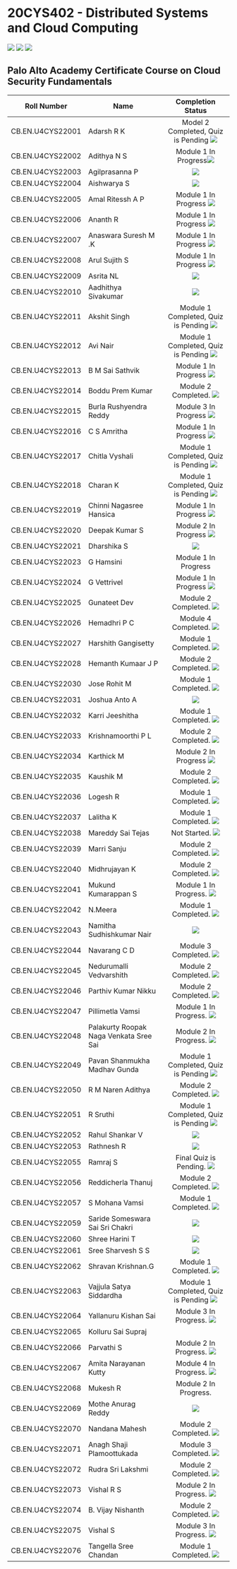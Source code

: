 # 20CYS402 - Distributed Systems and Cloud Computing
![](https://img.shields.io/badge/Batch-22CYS-lightgreen) ![](https://img.shields.io/badge/UG-blue) ![](https://img.shields.io/badge/Subject-DSCC-blue) <br/>

## Palo Alto Academy Certificate Course on Cloud Security Fundamentals

| Roll Number         | Name                                      | 			Completion Status		    |
|:-------------------:|-------------------------------------------|:-----------------------------:|
| CB.EN.U4CYS22001    | Adarsh R K                                | Model  2 Completed, Quiz is Pending [![](https://img.shields.io/badge/-Date-)]() |
| CB.EN.U4CYS22002    | Adithya N S                               | Module 1 In Progress[![](https://img.shields.io/badge/-Date-)]() |
| CB.EN.U4CYS22003    | Agilprasanna P                            | [![](https://img.shields.io/badge/-Completed-gold)](Palo_Alto_Course_Certificates/CB.EN.U4CYS22003.pdf) |
| CB.EN.U4CYS22004    | Aishwarya S                               | [![](https://img.shields.io/badge/-Completed-gold)](Palo_Alto_Course_Certificates/CB.EN.U4CYS22004.pdf) |
| CB.EN.U4CYS22005    | Amal Ritessh A P                          | Module 1 In Progress [![](https://img.shields.io/badge/-Date-)]() |
| CB.EN.U4CYS22006    | Ananth R                                  | Module 1 In Progress [![](https://img.shields.io/badge/-Date-)]() |
| CB.EN.U4CYS22007    | Anaswara Suresh M .K                      | Module 1 In Progress [![](https://img.shields.io/badge/-Date-)]() |
| CB.EN.U4CYS22008    | Arul Sujith S                             | Module 1 In Progress [![](https://img.shields.io/badge/-Date-)]() |
| CB.EN.U4CYS22009    | Asrita NL                                 | [![](https://img.shields.io/badge/-Completed-gold)](Palo_Alto_Course_Certificates/CB.EN.U4CYS22009.pdf) |
| CB.EN.U4CYS22010    | Aadhithya Sivakumar                       | [![](https://img.shields.io/badge/-Completed-gold)](Palo_Alto_Course_Certificates/CB.EN.U4CYS22010.pdf) |
| CB.EN.U4CYS22011    | Akshit Singh                              | Module 1 Completed, Quiz is Pending [![](https://img.shields.io/badge/-Date-)]() |
| CB.EN.U4CYS22012    | Avi Nair                                  | Module 1 Completed, Quiz is Pending [![](https://img.shields.io/badge/-Date-)]() |
| CB.EN.U4CYS22013    | B M Sai Sathvik                           | Module 1 In Progress [![](https://img.shields.io/badge/-Date-)]() |
| CB.EN.U4CYS22014    | Boddu Prem Kumar                          | Module 2 Completed. [![](https://img.shields.io/badge/-Date-)]() |
| CB.EN.U4CYS22015    | Burla Rushyendra Reddy                    | Module 3 In Progress [![](https://img.shields.io/badge/-Date-)]() |
| CB.EN.U4CYS22016    | C S Amritha                               | Module 1 In Progress [![](https://img.shields.io/badge/-Date-)]() |
| CB.EN.U4CYS22017    | Chitla Vyshali                            | Module 1 Completed, Quiz is Pending [![](https://img.shields.io/badge/-Date-)]() |
| CB.EN.U4CYS22018    | Charan K                                  | Module 1 Completed, Quiz is Pending [![](https://img.shields.io/badge/-Date-)]() |
| CB.EN.U4CYS22019    | Chinni Nagasree Hansica                   | Module 1 In Progress [![](https://img.shields.io/badge/-Date-)]() |
| CB.EN.U4CYS22020    | Deepak Kumar S                            | Module 2 In Progress [![](https://img.shields.io/badge/-Date-)]() |
| CB.EN.U4CYS22021    | Dharshika S                               | [![](https://img.shields.io/badge/-Completed-gold)](Palo_Alto_Course_Certificates/CB.EN.U4CYS22021.pdf)  |
| CB.EN.U4CYS22023    | G Hamsini                                 | Module 1 In Progress |
| CB.EN.U4CYS22024    | G Vettrivel                               | Module 1 In Progress [![](https://img.shields.io/badge/-Date-)]() |
| CB.EN.U4CYS22025    | Gunateet Dev                              | Module 2 Completed. [![](https://img.shields.io/badge/-Date-)]() |
| CB.EN.U4CYS22026    | Hemadhri P C                              | Module 4 Completed. [![](https://img.shields.io/badge/-Date-)]() |
| CB.EN.U4CYS22027    | Harshith Gangisetty                       | Module 1 Completed. [![](https://img.shields.io/badge/-Date-)]() |
| CB.EN.U4CYS22028    | Hemanth Kumaar J P                        | Module 2 Completed. [![](https://img.shields.io/badge/-Date-)]() |
| CB.EN.U4CYS22030    | Jose Rohit M                              | Module 1 Completed. [![](https://img.shields.io/badge/-Date-)]() |
| CB.EN.U4CYS22031    | Joshua Anto A                             | [![](https://img.shields.io/badge/-Completed-gold)](Palo_Alto_Course_Certificates/CB.EN.U4CYS22031.pdf) |
| CB.EN.U4CYS22032    | Karri Jeeshitha                           | Module 1 Completed. [![](https://img.shields.io/badge/-Date-)]() |
| CB.EN.U4CYS22033    | Krishnamoorthi P L                        | Module 2 Completed. [![](https://img.shields.io/badge/-Date-)]() |
| CB.EN.U4CYS22034    | Karthick M                                | Module 2 In Progress [![](https://img.shields.io/badge/-Date-)]() |
| CB.EN.U4CYS22035    | Kaushik M                                 | Module 2 Completed. [![](https://img.shields.io/badge/-Date-)]() |
| CB.EN.U4CYS22036    | Logesh R                                  | Module 1 Completed. [![](https://img.shields.io/badge/-Date-)]() |
| CB.EN.U4CYS22037    | Lalitha K                                 | Module 1 Completed. [![](https://img.shields.io/badge/-Date-)]() |
| CB.EN.U4CYS22038    | Mareddy Sai Tejas                         | Not Started. [![](https://img.shields.io/badge/-Date-)]() |
| CB.EN.U4CYS22039    | Marri Sanju                               | Module 2 Completed. [![](https://img.shields.io/badge/-Date-)]() |
| CB.EN.U4CYS22040    | Midhrujayan K                             | Module 2 Completed. [![](https://img.shields.io/badge/-Date-)]() |
| CB.EN.U4CYS22041    | Mukund Kumarappan S                       | Module 1 In Progress. [![](https://img.shields.io/badge/-Date-)]() |
| CB.EN.U4CYS22042    | N.Meera                                   | Module 1 Completed. [![](https://img.shields.io/badge/-Date-)]() |
| CB.EN.U4CYS22043    | Namitha Sudhishkumar Nair                 | [![](https://img.shields.io/badge/-Completed-gold)](Palo_Alto_Course_Certificates/CB.EN.U4CYS22043.pdf) |
| CB.EN.U4CYS22044    | Navarang C D                              | Module 3 Completed. [![](https://img.shields.io/badge/-Date-)]() |
| CB.EN.U4CYS22045    | Nedurumalli Vedvarshith                   | Module 2 Completed. [![](https://img.shields.io/badge/-Date-)]() |
| CB.EN.U4CYS22046    | Parthiv Kumar Nikku                       | Module 2 Completed. [![](https://img.shields.io/badge/-Date-)]() |
| CB.EN.U4CYS22047    | Pillimetla Vamsi                          | Module 1 In Progress. [![](https://img.shields.io/badge/-Date-)]() |
| CB.EN.U4CYS22048    | Palakurty Roopak Naga Venkata Sree Sai    | Module 2 In Progress. [![](https://img.shields.io/badge/-Date-)]() |
| CB.EN.U4CYS22049    | Pavan Shanmukha Madhav Gunda              | Module 1 Completed, Quiz is Pending [![](https://img.shields.io/badge/-Date-)]() |
| CB.EN.U4CYS22050    | R M Naren Adithya                         | Module 2 Completed. [![](https://img.shields.io/badge/-Date-)]() |
| CB.EN.U4CYS22051    | R Sruthi                                  | Module 1 Completed, Quiz is Pending [![](https://img.shields.io/badge/-Date-)]() |
| CB.EN.U4CYS22052    | Rahul Shankar V                           | [![](https://img.shields.io/badge/-Completed-gold)](Palo_Alto_Course_Certificates/CB.EN.U4CYS22052.pdf) |
| CB.EN.U4CYS22053    | Rathnesh R                                | [![](https://img.shields.io/badge/-Date-)]() |
| CB.EN.U4CYS22055    | Ramraj S                                  | Final Quiz is Pending. [![](https://img.shields.io/badge/-Date-)]() |
| CB.EN.U4CYS22056    | Reddicherla Thanuj                        | Module 2 Completed. [![](https://img.shields.io/badge/-Date-)]() |
| CB.EN.U4CYS22057    | S Mohana Vamsi                            | Module 1 Completed. [![](https://img.shields.io/badge/-Date-)]() |
| CB.EN.U4CYS22059    | Saride Someswara Sai Sri Chakri           | [![](https://img.shields.io/badge/-Date-)]() |
| CB.EN.U4CYS22060    | Shree Harini T                            | [![](https://img.shields.io/badge/-Completed-gold)](Palo_Alto_Course_Certificates/CB.EN.U4CYS22060.pdf) |
| CB.EN.U4CYS22061    | Sree Sharvesh S S                         | [![](https://img.shields.io/badge/-Date-)]() |
| CB.EN.U4CYS22062    | Shravan Krishnan.G                        | Module 1 Completed. [![](https://img.shields.io/badge/-Date-)]() |
| CB.EN.U4CYS22063    | Vajjula Satya Siddardha                   | Module 1 Completed, Quiz is Pending [![](https://img.shields.io/badge/-Date-)]() |
| CB.EN.U4CYS22064    | Yallanuru Kishan Sai                      | Module 3 In Progress. [![](https://img.shields.io/badge/-Date-)]() |
| CB.EN.U4CYS22065    | Kolluru Sai Supraj                        | |
| CB.EN.U4CYS22066    | Parvathi S                                | Module 2 In Progress. [![](https://img.shields.io/badge/-Date-)]() |
| CB.EN.U4CYS22067    | Amita Narayanan Kutty                     | Module 4 In Progress. [![](https://img.shields.io/badge/-Date-)]() |
| CB.EN.U4CYS22068    | Mukesh R                                  | Module 2 In Progress. |
| CB.EN.U4CYS22069    | Mothe Anurag Reddy                        | [![](https://img.shields.io/badge/-Completed-gold)](Palo_Alto_Course_Certificates/CB.EN.U4CYS22069.pdf)  |
| CB.EN.U4CYS22070    | Nandana Mahesh                            | Module 2 Completed. [![](https://img.shields.io/badge/-Date-)]() |
| CB.EN.U4CYS22071    | Anagh Shaji Plamoottukada                 | Module 3 Completed. [![](https://img.shields.io/badge/-Date-)]() |
| CB.EN.U4CYS22072    | Rudra Sri Lakshmi                         | Module 2 Completed. [![](https://img.shields.io/badge/-Date-)]() |
| CB.EN.U4CYS22073    | Vishal R S                                | Module 2 In Progress. [![](https://img.shields.io/badge/-Date-)]() |
| CB.EN.U4CYS22074    | B. Vijay Nishanth                         | Module 2 Completed. [![](https://img.shields.io/badge/-Date-)]() |
| CB.EN.U4CYS22075    | Vishal S                                  | Module 3 In Progress. [![](https://img.shields.io/badge/-Date-)]() |
| CB.EN.U4CYS22076    | Tangella Sree Chandan                     | Module 1 Completed. [![](https://img.shields.io/badge/-Date-)]() |
